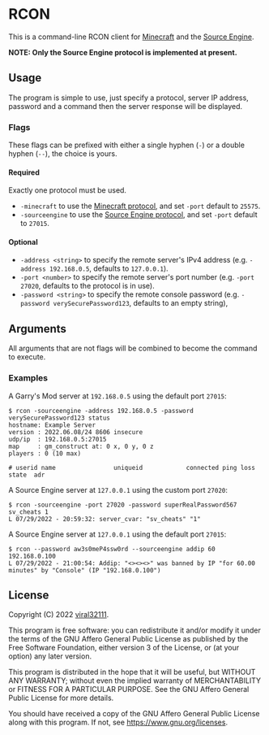 # RCON

This is a command-line RCON client for [Minecraft](https://wiki.vg/RCON) and the [Source Engine](https://developer.valvesoftware.com/wiki/Source_RCON_Protocol).

**NOTE: Only the Source Engine protocol is implemented at present.**

## Usage

The program is simple to use, just specify a protocol, server IP address, password and a command then the server response will be displayed.

### Flags

These flags can be prefixed with either a single hyphen (`-`) or a double hyphen (`--`), the choice is yours.

#### Required

Exactly one protocol must be used.

* `-minecraft` to use the [Minecraft protocol](https://wiki.vg/RCON), and set `-port` default to `25575`.
* `-sourceengine` to use the [Source Engine protocol](https://developer.valvesoftware.com/wiki/Source_RCON_Protocol), and set `-port` default to `27015`.

#### Optional

* `-address <string>` to specify the remote server's IPv4 address (e.g. `-address 192.168.0.5`, defaults to `127.0.0.1`).
* `-port <number>` to specify the remote server's port number (e.g. `-port 27020`, defaults to the protocol is in use).
* `-password <string>` to specify the remote console password (e.g. `-password verySecurePassword123`, defaults to an empty string),

## Arguments

All arguments that are not flags will be combined to become the command to execute.

### Examples

A Garry's Mod server at `192.168.0.5` using the default port `27015`:

```
$ rcon -sourceengine -address 192.168.0.5 -password verySecurePassword123 status
hostname: Example Server
version : 2022.06.08/24 8606 insecure
udp/ip  : 192.168.0.5:27015
map     : gm_construct at: 0 x, 0 y, 0 z
players : 0 (10 max)

# userid name                uniqueid            connected ping loss state  adr
```

A Source Engine server at `127.0.0.1` using the custom port `27020`:

```
$ rcon -sourceengine -port 27020 -password superRealPassword567 sv_cheats 1
L 07/29/2022 - 20:59:32: server_cvar: "sv_cheats" "1"
```

A Source Engine server at `127.0.0.1` using the default port `27015`:

```
$ rcon --password aw3s0meP4ssw0rd --sourceengine addip 60 192.168.0.100
L 07/29/2022 - 21:00:54: Addip: "<><><>" was banned by IP "for 60.00 minutes" by "Console" (IP "192.168.0.100")
```

## License

Copyright (C) 2022 [viral32111](https://viral32111.com).

This program is free software: you can redistribute it and/or modify
it under the terms of the GNU Affero General Public License as
published by the Free Software Foundation, either version 3 of the
License, or (at your option) any later version.

This program is distributed in the hope that it will be useful,
but WITHOUT ANY WARRANTY; without even the implied warranty of
MERCHANTABILITY or FITNESS FOR A PARTICULAR PURPOSE. See the
GNU Affero General Public License for more details.

You should have received a copy of the GNU Affero General Public License
along with this program. If not, see https://www.gnu.org/licenses.
